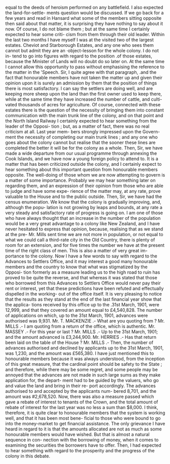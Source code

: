 equal to the deeds of heroism performed on any battlefield. I also expected the land-for-settle- ments question would be discussed. If we go back for a few years and read in Hansard what some of the members sitting opposite then said about that matter, it is surprising they have nothing to say about it now. Of course, I do not blame them ; but at the same time I certainly expected to hear some criti- cism from them through their old leader. Within the last two months I have myself I was at the visited two of the largest estates. Cheviot and Starborough Estates, and any one who sees them cannot but admit they are an ·object-lesson for the whole colony. I do not in- tend to go into figures with regard to the position .of those estates, because the Minister of Lands will no doubt do so later on. At the same time I cannot allow this opportunity to pass without emphasising the reference to the matter in the 'Speech. Sir, I quite agree with that paragraph, .and the fact that honourable members have not taken the matter up and given their opinion upon it is surely an admission by them that the position of things there is most satisfactory. I can say the settlers are doing well, and are keeping more sheep upon the land than the first owner used to keep there, while at the same time they have increased the number of cattle, and culti- vated thousands of acres for agriculture. Of course, connected with these estates there is the question of the necessity of bringing them into constant communication with the main trunk line of the colony, and on that point and the North Island Railway I certainly expected to hear something from the leader of the Opposi- tion ; but, as a matter of fact, there was no real criticism at all. Last year mem- bers strongly impressed upon the Govern- ment the necessity of completing our main trunk lines ; and any one who goes about the colony cannot but realise that the sooner these lines are completed the better it will be for the colony as a whole. Then, Sir, we have made a wide departure from our usual programme through annexing the Cook Islands, and we have now a young foreign policy to attend to. It is a matter that has been criticized outside the colony, and I certainly expect to hear something about this important question from honourable members opposite. The well-doing of those whom we are now attempting to govern is a matter of some importance. Probably we may hear something later on regarding them, and an expression of their opinion from those who are able to judge and have some expe- rience of the matter may, at any rate, prove valuable to the House and to the public outside. Then, Sir, we have had the census enumeration. We know that the colony is gradually improving, and, although the popu- lation is not growing by leaps and bounds, at any rate a very steady and satisfactory rate of progress is going on. I am one of those who have always thought that an increase in the number of the population would be a very great advantage to a colony like New Zealand, and I have never hesitated to express that opinion, because, realising that as we stand at the pre- Mr. Mills sent time we are not more in population, or not equal to what we could call a third-rate city in the Old Country, there is plenty of room for an extension, and for five times the number we have at the present time of the right class of men. This is also a matter of very great im- portance to the colony. Now I have a few words to say with regard to the Advances to Settlers Office, and it may interest a good many honourable members and the country to know that what was stigmatized by the Opposi- tion formerly as a measure leading us to the high road to ruin has proved to be quite the reverse, and that whereas it was stated that those who borrowed from this Advances to Settlers Office would never pay their rent or interest, yet that these predictions have been refuted and effectually dispelled in the working- out of the office itself. It is very pleasing to notice that the results as they stand at the end of the last financial year show that the applica- tions received by this office up to the .31st March, 1901, were 12,999, and that they covered an amount equal to £4,540,828. The number of applications on which, up to the 31st March, 1901, advances were authorised was 9,931. Mr. T. MACKENZIE .- What are you quoting from ? Mr. MILLS .- I am quoting from a return of the office, which is authentic. Mr. MASSEY .- For this year or last ? Mr. MILLS .- Up to the 31st March, 1901; and the amount advanced is £3,244,900. Mr. HERRIES .- Has that return been laid on the table of the House ? Mr. MILLS .- Then, the number of advances authorised and declined by applicants up to the 31st March, 1901, was 1,230, and the amount was £565,380. I have just mentioned this to honourable members because it was always understood, from the inception of this great measure, that the cardinal point should be safety to the State ; and therefore, while there may be some regret, and some people may be annoyed that the advances are not made in such large sums as they make application for, the depart- ment had to be guided by the valuers, who go and value the land and bring in their re- port accordingly. The advances authorised to and accepted by the applicants num- bered 8,701, and the amount was #2,678,520. Now, there was also a measure passed which gave a rebate of interest to tenants of the Crown, and the total amount of rebate of interest for the last year was no less a sum than $8,000. I think, therefore, it is quite clear to honourable members that the system is working well, and that it has been most bene- ficial to those who were bound to go into the money-market to get financial assistance. The only grievance I have heard in regard to it is that the amounts allocated are not as much as some honourable members would have wished. But that is almost a natural sequence in con- nection with the borrowing of money, when it comes to examining the securities the borrowers have to offer. Then, I had expected to hear something with regard to the prosperity and the progress of the colony in this debate. 